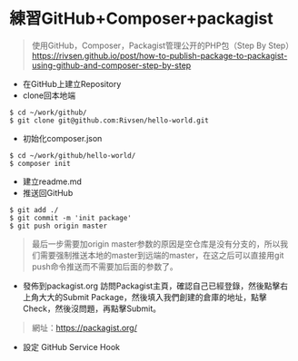 練習GitHub+Composer+packagist
===

> 使用GitHub，Composer，Packagist管理公开的PHP包（Step By Step）
> https://rivsen.github.io/post/how-to-publish-package-to-packagist-using-github-and-composer-step-by-step

- 在GitHub上建立Repository
- clone回本地端
```
$ cd ~/work/github/
$ git clone git@github.com:Rivsen/hello-world.git
```
- 初始化composer.json
```
$ cd ~/work/github/hello-world/
$ composer init
```
- 建立readme.md
- 推送回GitHub
```
$ git add ./
$ git commit -m 'init package'
$ git push origin master
```
> 最后一步需要加origin master参数的原因是空仓库是没有分支的，所以我们需要强制推送本地的master到远端的master，在这之后可以直接用git push命令推送而不需要加后面的参数了。

- 發佈到packagist.org
訪問Packagist主頁，確認自己已經登錄，然後點擊右上角大大的Submit Package，然後填入我們創建的倉庫的地址，點擊Check，然後沒問題，再點擊Submit。
> 網址：https://packagist.org/
- 設定 GitHub Service Hook 